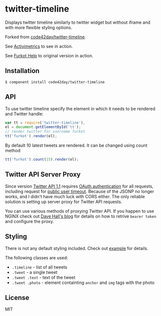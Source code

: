 
# twitter-timeline

Displays twitter timeline similarly to twitter widget but without iframe
and with more flexible styling options.

Forked from
[code42day/twitter-timeline](https://github.com/code42day/twitter-timeline).

See [Activimetrics](http://www.activimetrics.com) to see in action.

See [Furkot Help](http://help.furkot.com/) to original version in action.

## Installation

    $ component install code42day/twitter-timeline

## API

To use twitter timeline specify the element in which it needs to be rendered and Twitter handle:

```javascript
var tt = require('twitter-timeline'),
el = document.getElementById('tt');
// render twitter for username furkot
tt('furkot').render(el);
```

By default 10 latest tweets are rendered. It can be changed using count method

```javascript
tt('furkot').count(15).render(el);
```

## Twitter API Server Proxy

Since version [Twitter API 1.1][twitter-api] requires [OAuth authentication][application-only-auth]
for all requests, including request for [public user timeout][user-timeline]. Because of the JSONP
no longer works, and I didn't have much luck with CORS either. The only reliable solution is setting
up server proxy for Twitter API requests.

You can use various methods of proxying Twitter API. If you happen to use NGINX check out [Dave Hall's blog][]
for details on how to retrive `bearer token` and configure the proxy.

## Styling

There is not any default styling included. Check out [example](/code42day/twitter-timeline/blob/master/example.html) for details.

The following classes are used:

- ```.timeline``` - list of all tweets
- ```.tweet``` - a single tweet
- ```.tweet .text``` - text of the tweet
- ```.tweet .photo``` - element containting ```anchor``` and ```img``` tags with the photo

## License

  MIT

[Dave Hall's blog]: http://blog.etianen.com/blog/2013/04/12/nginx-twitter-api-proxy/
[twitter-api]: https://dev.twitter.com/docs/api/1.1
[application-only-auth]: https://dev.twitter.com/docs/auth/application-only-auth
[user-timeline]: https://dev.twitter.com/docs/api/1.1/get/statuses/user_timeline
